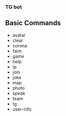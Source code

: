 ### TG bot


## Basic Commands
- avatar
- clear
- corona
- faim
- game
- help
- ip
- join
- joke
- map
- photo
- speak
- team
- tg
- user-info





